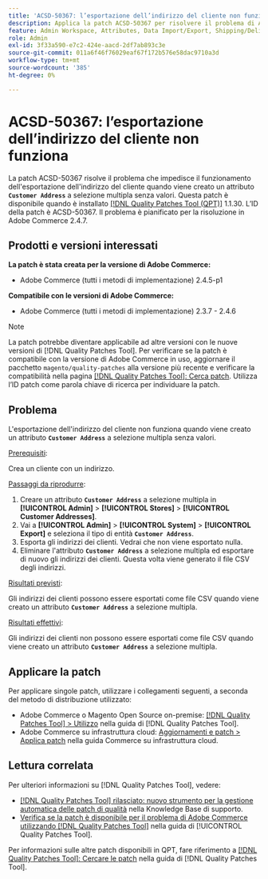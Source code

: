 ```yaml
---
title: 'ACSD-50367: l’esportazione dell’indirizzo del cliente non funziona con l’attributo a selezione multipla'
description: Applica la patch ACSD-50367 per risolvere il problema di Adobe Commerce per cui l’esportazione dell’indirizzo del cliente non funziona quando viene creato un attributo **&grave;Indirizzo del cliente&grave;** a selezione multipla senza valori.
feature: Admin Workspace, Attributes, Data Import/Export, Shipping/Delivery
role: Admin
exl-id: 3f33a590-e7c2-424e-aacd-2df7ab893c3e
source-git-commit: 011a6f46f76029eaf67f172b576e58dac9710a3d
workflow-type: tm+mt
source-wordcount: '385'
ht-degree: 0%

---
```


# ACSD-50367: l’esportazione dell’indirizzo del cliente non funziona

La patch ACSD-50367 risolve il problema che impedisce il funzionamento dell&#39;esportazione dell&#39;indirizzo del cliente quando viene creato un attributo **`Customer Address`** a selezione multipla senza valori. Questa patch è disponibile quando è installato [[!DNL Quality Patches Tool (QPT)]](https://experienceleague.adobe.com/en/docs/commerce-operations/tools/quality-patches-tool/quality-patches-tool-to-self-serve-quality-patches) 1.1.30. L’ID della patch è ACSD-50367. Il problema è pianificato per la risoluzione in Adobe Commerce 2.4.7.

## Prodotti e versioni interessati

**La patch è stata creata per la versione di Adobe Commerce:**

* Adobe Commerce (tutti i metodi di implementazione) 2.4.5-p1

**Compatibile con le versioni di Adobe Commerce:**

* Adobe Commerce (tutti i metodi di implementazione) 2.3.7 - 2.4.6

>[!NOTE]
>
>La patch potrebbe diventare applicabile ad altre versioni con le nuove versioni di [!DNL Quality Patches Tool]. Per verificare se la patch è compatibile con la versione di Adobe Commerce in uso, aggiornare il pacchetto `magento/quality-patches` alla versione più recente e verificare la compatibilità nella pagina [[!DNL Quality Patches Tool]: Cerca patch](https://experienceleague.adobe.com/tools/commerce-quality-patches/index.html). Utilizza l’ID patch come parola chiave di ricerca per individuare la patch.

## Problema

L&#39;esportazione dell&#39;indirizzo del cliente non funziona quando viene creato un attributo **`Customer Address`** a selezione multipla senza valori.

<u>Prerequisiti</u>:

Crea un cliente con un indirizzo.

<u>Passaggi da riprodurre</u>:

1. Creare un attributo **`Customer Address`** a selezione multipla in **[!UICONTROL Admin]** > **[!UICONTROL Stores]** > **[!UICONTROL Customer Addresses]**.
1. Vai a **[!UICONTROL Admin]** > **[!UICONTROL System]** > **[!UICONTROL Export]** e seleziona il tipo di entità **`Customer Address`**.
1. Esporta gli indirizzi dei clienti. Vedrai che non viene esportato nulla.
1. Eliminare l&#39;attributo **`Customer Address`** a selezione multipla ed esportare di nuovo gli indirizzi dei clienti. Questa volta viene generato il file CSV degli indirizzi.

<u>Risultati previsti</u>:

Gli indirizzi dei clienti possono essere esportati come file CSV quando viene creato un attributo **`Customer Address`** a selezione multipla.

<u>Risultati effettivi</u>:

Gli indirizzi dei clienti non possono essere esportati come file CSV quando viene creato un attributo **`Customer Address`** a selezione multipla.

## Applicare la patch

Per applicare singole patch, utilizzare i collegamenti seguenti, a seconda del metodo di distribuzione utilizzato:

* Adobe Commerce o Magento Open Source on-premise: [[!DNL Quality Patches Tool] > Utilizzo](/help/tools/quality-patches-tool/usage.md) nella guida di [!DNL Quality Patches Tool].
* Adobe Commerce su infrastruttura cloud: [Aggiornamenti e patch > Applica patch](https://experienceleague.adobe.com/docs/commerce-cloud-service/user-guide/develop/upgrade/apply-patches.html) nella guida Commerce su infrastruttura cloud.

## Lettura correlata

Per ulteriori informazioni su [!DNL Quality Patches Tool], vedere:

* [[!DNL Quality Patches Tool] rilasciato: nuovo strumento per la gestione automatica delle patch di qualità](https://experienceleague.adobe.com/en/docs/commerce-operations/tools/quality-patches-tool/quality-patches-tool-to-self-serve-quality-patches) nella Knowledge Base di supporto.
* [Verifica se la patch è disponibile per il problema di Adobe Commerce utilizzando  [!DNL Quality Patches Tool]](/help/tools/quality-patches-tool/patches-available-in-qpt/check-patch-for-magento-issue-with-magento-quality-patches.md) nella guida di [!UICONTROL Quality Patches Tool].


Per informazioni sulle altre patch disponibili in QPT, fare riferimento a [[!DNL Quality Patches Tool]: Cercare le patch](https://experienceleague.adobe.com/tools/commerce-quality-patches/index.html) nella guida di [!DNL Quality Patches Tool].
